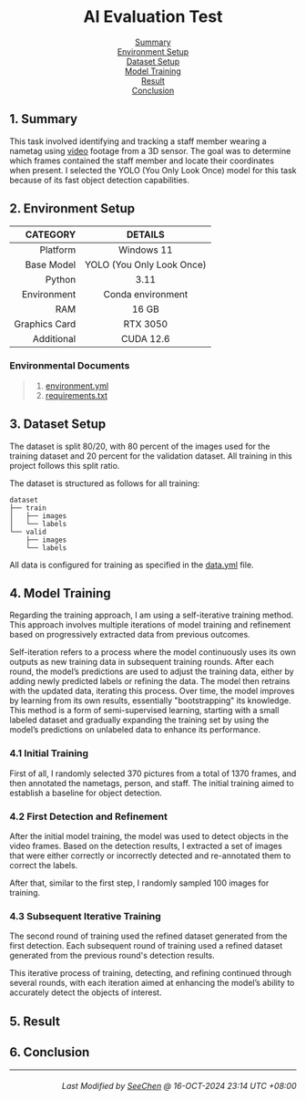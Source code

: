 <div align=center>

# AI Evaluation Test

[Summary](#1-summary)</br>
[Environment Setup](#2-environment-setup)</br>
[Dataset Setup](#3-dataset-setup)</br>
[Model Training](#4-model-training)</br>
[Result](#5-result)</br>
[Conclusion](#6-conclusion)

</div>

## 1. Summary
This task involved identifying and tracking a staff member wearing a nametag using [video](sample.mp4) footage from a 3D sensor. The goal was to determine which frames contained the staff member and locate their coordinates when present. I selected the YOLO (You Only Look Once) model for this task because of its fast object detection capabilities.


## 2. Environment Setup
|CATEGORY|DETAILS|
|---:|:---:|
|Platform|Windows 11|
|Base Model|YOLO (You Only Look Once)|
|Python|3.11|
|Environment|Conda environment|
|RAM|16 GB|
|Graphics Card|RTX 3050|
|Additional|CUDA 12.6|

### Environmental Documents
> 1. [environment.yml](./environment.yml)
> 2. [requirements.txt](./requirements.txt)

## 3. Dataset Setup
The dataset is split 80/20, with 80 percent of the images used for the training dataset and 20 percent for the validation dataset. All training in this project follows this split ratio.

The dataset is structured as follows for all training:
```
dataset
├── train
│   ├── images
│   └── labels
└── valid
    ├── images
    └── labels
```


All data is configured for training as specified in the [data.yml](./data.yaml) file.

## 4. Model Training
Regarding the training approach, I am using a self-iterative training method. This approach involves multiple iterations of model training and refinement based on progressively extracted data from previous outcomes.

Self-iteration refers to a process where the model continuously uses its own outputs as new training data in subsequent training rounds. After each round, the model’s predictions are used to adjust the training data, either by adding newly predicted labels or refining the data. The model then retrains with the updated data, iterating this process. Over time, the model improves by learning from its own results, essentially "bootstrapping" its knowledge. This method is a form of semi-supervised learning, starting with a small labeled dataset and gradually expanding the training set by using the model’s predictions on unlabeled data to enhance its performance.

### 4.1 Initial Training
First of all, I randomly selected 370 pictures from a total of 1370 frames, and then annotated the nametags, person, and staff. The initial training aimed to establish a baseline for object detection.

### 4.2 First Detection and Refinement
After the initial model training, the model was used to detect objects in the video frames. Based on the detection results, I extracted a set of images that were either correctly or incorrectly detected and re-annotated them to correct the labels.

After that, similar to the first step, I randomly sampled 100 images for training.

### 4.3 Subsequent Iterative Training
The second round of training used the refined dataset generated from the first detection. Each subsequent round of training used a refined dataset generated from the previous round's detection results. 

This iterative process of training, detecting, and refining continued through several rounds, with each iteration aimed at enhancing the model’s ability to accurately detect the objects of interest.

## 5. Result


## 6. Conclusion



---
<div align="right">

###### *Last Modified by [SeeChen](https://github.com/SeeChen/) @ 16-OCT-2024 23:14 UTC +08:00*
</div>